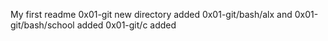 My first readme
0x01-git new directory added
0x01-git/bash/alx and 0x01-git/bash/school added
0x01-git/c added
